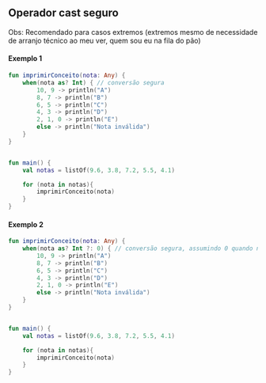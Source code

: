 
## Operador cast seguro


Obs: Recomendado para casos extremos (extremos mesmo de necessidade de arranjo técnico ao meu ver, quem sou eu na fila do pão)

#### Exemplo 1

```kotlin
fun imprimirConceito(nota: Any) {
    when(nota as? Int) { // conversão segura
        10, 9 -> println("A")
        8, 7 -> println("B")
        6, 5 -> println("C")
        4, 3 -> println("D")
        2, 1, 0 -> println("E")
        else -> println("Nota inválida")
    }
}


fun main() {
    val notas = listOf(9.6, 3.8, 7.2, 5.5, 4.1)

    for (nota in notas){
        imprimirConceito(nota)
    }
}
```

#### Exemplo 2

```kotlin
fun imprimirConceito(nota: Any) {
    when(nota as? Int ?: 0) { // conversão segura, assumindo 0 quando nulo com elvis operator
        10, 9 -> println("A")
        8, 7 -> println("B")
        6, 5 -> println("C")
        4, 3 -> println("D")
        2, 1, 0 -> println("E")
        else -> println("Nota inválida")
    }
}


fun main() {
    val notas = listOf(9.6, 3.8, 7.2, 5.5, 4.1)

    for (nota in notas){
        imprimirConceito(nota)
    }
}
```